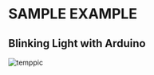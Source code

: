 # SAMPLE EXAMPLE
## Blinking Light with Arduino

![temppic](https://cloud.githubusercontent.com/assets/13005159/21506697/701d605c-cc9c-11e6-952c-bcdb2c242228.jpg)
